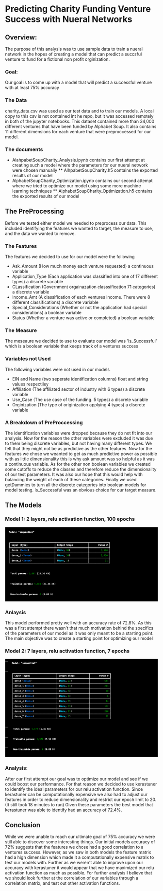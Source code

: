 # Predicting Charity Funding Venture Success with Nueral Networks

## Overview:

The purpose of this analysis was to use sample data to train a nueral network in the hopes of creating a model that can predict a succsful venture to fund for a fictional non profit orginization. 

### Goal: 
Our goal is to come up with a model that will predict a successful venture with at least 75% accuracy

### The Data
charity_data.csv was used as our test data and to train our models. A local copy to this csv is not contained int he repo, but it was accessed remotely in both of the jupyter notebooks. This dataset contained more than 34,000 different ventures that have been funded by Alphabet Soup. It also contains 11 different dimensions for each venture that were preproccessed for our model. 

### The documents 
* AlahpabetSoupCharity_Analysis.ipynb contains our first attempt at creating such a model where the parameters for our nueral network were chosen manually
  ** AlhpabetSoupCharity.h5 contains the exported results of our model
* AlphabetSoupCharity_Optimization.ipynb contains our second attempt where we tried to optimize our model using some more machine learning techniques
  ** AlphabetSoupCharity_Optimization.h5 contains the exported results of our model 


## The PreProcessing
Before we tested either model we needed to preprocess our data. This included identifying the features we wanted to target, the measure to use, and the data we wanted to remove. 

### The Features
The features we decided to use for our model were the following 
* Ask_Amount (How much money each venture requested) a continuous variable
* Application_Type (Each application was classified into one of 17 different types) a discrete variable
* CLassification (Government orgainazation classsification 71 categories) a discrete variable
* Income_Amt (A classification of each ventures income. There were 8 different classifications) a discrete variable
* Special_Considerations (Whether or not the application had special considerations) a boolean variable
* Status (Whether a venture was active or completed) a boolean variable

### The Measure
The meseaure we decided to use to evaluate our model was 'Is_Successful' which is a boolean variable that keeps track of a ventures success

### Variables not Used
The following variables were not used in our models 
* EIN and Name (two seperate identification columns) float and string values respectiley
* Affiliation (The affiliated sector of industry with 6 types) a discrete variable
* Use_Case (The use case of the funding. 5 types) a discrete variable
* Orginization (The type of originization applying 4 types) a discrete variable

### A Breakdown of PreProccessing
The identification variables were dropped because they do not fit into our analysis. Now for the reason the other variables were excluded it was due to them being discrete variables, but not having many different types. We felt that they might not be as predictive as the other features. Now for the features we chose we weanted to get as much predictive power as possible with as little dimensionality this is why ask amount was so helpful as it was a continuous variable. As for the other non boolean variables we created some cutoffs to reduce the classes and therefore reduce the dimensionality of our test parameters. It was also our hope that this would help with balancing the weight of each of these categories. Finally we used getDummies to turn all the discrete categories into boolean models for model testing. Is_Successful was an obvious choice for our target measure.

## The Models

### Model 1:  2 layers, relu activation function, 100 epochs
![Model 1](model1.jpg)

### Anlaysis
This model performed pretty well with an accuracy rate of 72.8%. As this was a first attempt there wasn't that much motivation behind the specifics of the parameters of our model as it was only meant to be a starting point. The main objective was to create a starting point for optimizing our model 

### Model 2: 7 layers, relu activation function, 7 epochs
![Model 2](model2.jpg)

### Analysis:
After our first attempt our goal was to optimize our model and see if we could boost our performance. For that reason we decided to use kerastuner to identify the ideal parameters for our relu activation function. Since kerastuner can be computationally expensive we also had to adjust our features in order to reduce dimensionality and restrict our epoch limit to 20. (It still took 18 minutes to run) Given these parameters the best model that kerastuner was able to identify had an accuracy of 72.4%. 

## Conclusion
While we were unable to reach our ultimate goal of 75% accuracy we were still able to discover some interesting things. Our initial models accuracy of 72% suggests that the features we chose had a good correlation to a ventures success. However, as we saw in both models the feature matrix had a high dimension which made it a computationally expensive matrix to test our models with. Further as we weren't able to improve upon our accuracy with kerastuner it would appear that we have maximized our relu activation function as much as possible. For further analysis I believe that we should look further at the correlation of our variables through a correlation matrix, and test out other activation functions. 